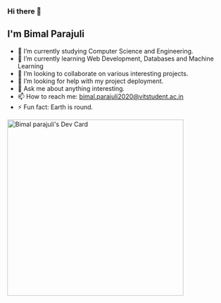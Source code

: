 ### Hi there 👋

## I'm Bimal Parajuli
- 🔭 I’m currently studying Computer Science and Engineering.
- 🌱 I’m currently learning Web Development, Databases and Machine Learning
- 👯 I’m looking to collaborate on various interesting projects.
- 🤔 I’m looking for help with my project deployment.
- 💬 Ask me about anything interesting.
- 📫 How to reach me: bimal.parajuli2020@vitstudent.ac.in
- ⚡ Fun fact: Earth is round.

<a href="https://app.daily.dev/bimal_parajuli"><img src="https://api.daily.dev/devcards/e8860b9fcde547b9bf4c98845dc5b458.png?r=60h" width="400" alt="Bimal parajuli's Dev Card"/></a>

